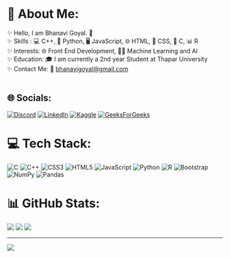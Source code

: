 # 💫 About Me:
✨ Hello, I am Bhanavi Goyal. 👋<br>✨ Skills : 💻 C++, 🐍 Python, 🖥️ JavaScript, 🌐 HTML, 🎨 CSS, 🔧 C, 📊 R<br>✨ Interests: 🌐 Front End Development, 🧠🤖 Machine Learning and AI<br>✨ Education: 🎓 I am currently a 2nd year Student at Thapar University<br>✨ Contact Me: 📧 bhanavigoyal@gmail.com<br><br>


## 🌐 Socials:
[![Discord](https://img.shields.io/badge/Discord-%237289DA.svg?logo=discord&logoColor=white)](https://discord.gg/bhanavigoyal#9723) [![LinkedIn](https://img.shields.io/badge/LinkedIn-%230077B5.svg?logo=linkedin&logoColor=white)](https://linkedin.com/in/bhanavi-goyal) [![Kaggle](https://img.shields.io/badge/Kaggle-035a7d?style=flat&logo=kaggle&logoColor=white)](https://www.kaggle.com/bhanavigoyal) 
[![GeeksForGeeks](https://img.shields.io/badge/GeeksforGeeks-gray?style=flat&logo=geeksforgeeks&logoColor=35914c)](https://auth.geeksforgeeks.org/user/bhanavigoyal) 
# 💻 Tech Stack:
![C](https://img.shields.io/badge/c-%2300599C.svg?style=flat&logo=c&logoColor=white) ![C++](https://img.shields.io/badge/c++-%2300599C.svg?style=flat&logo=c%2B%2B&logoColor=white) ![CSS3](https://img.shields.io/badge/css3-%231572B6.svg?style=flat&logo=css3&logoColor=white) ![HTML5](https://img.shields.io/badge/html5-%23E34F26.svg?style=flat&logo=html5&logoColor=white) ![JavaScript](https://img.shields.io/badge/javascript-%23323330.svg?style=flat&logo=javascript&logoColor=%23F7DF1E) ![Python](https://img.shields.io/badge/python-3670A0?style=flat&logo=python&logoColor=ffdd54) ![R](https://img.shields.io/badge/r-%23276DC3.svg?style=flat&logo=r&logoColor=white) ![Bootstrap](https://img.shields.io/badge/bootstrap-%23563D7C.svg?style=flat&logo=bootstrap&logoColor=white) ![NumPy](https://img.shields.io/badge/numpy-%23013243.svg?style=flat&logo=numpy&logoColor=white) ![Pandas](https://img.shields.io/badge/pandas-%23150458.svg?style=flat&logo=pandas&logoColor=white)
# 📊 GitHub Stats:
![](https://github-readme-stats.vercel.app/api?username=bhanavigoyal&theme=nightowl&hide_border=true&include_all_commits=false&count_private=true)
![](https://github-readme-stats.vercel.app/api/top-langs/?username=bhanavigoyal&theme=nightowl&hide_border=true&include_all_commits=false&count_private=true&layout=compact)
![](https://github-readme-streak-stats.herokuapp.com/?user=bhanavigoyal&theme=nightowl&hide_border=true)

---
[![](https://visitcount.itsvg.in/api?id=bhanavigoyal&icon=5&color=0)](https://visitcount.itsvg.in)

<!-- Proudly created with GPRM ( https://gprm.itsvg.in ) -->
